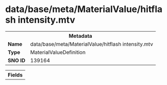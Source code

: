 <h1>data/base/meta/MaterialValue/hitflash intensity.mtv</h1><table><tr><th colspan="100%">Metadata</th></tr><tr><td><b>Name</b></td><td>data/base/meta/MaterialValue/hitflash intensity.mtv</td></tr><tr><td><b>Type</b></td><td>MaterialValueDefinition</td></tr><tr><td><b>SNO ID</b></td><td>139164</td></tr></table>

<table><tr><th colspan="100%">Fields</th></tr></table>

